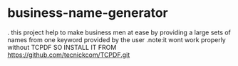 # business-name-generator
. this project help to make business men at ease by providing a large sets of names from one keyword provided by the user
.note:it wont work properly without TCPDF SO INSTALL IT FROM https://github.com/tecnickcom/TCPDF.git
